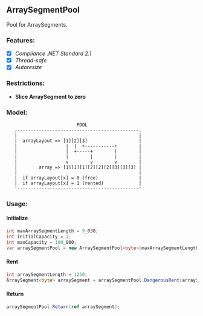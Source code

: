 ## ArraySegmentPool
Pool for ArraySegments.

### Features:
- [x] *Compliance .NET Standard 2.1*
- [x] *Thread-safe*
- [x]  *Autoresize*

### Restrictions:
* **Slice ArraySegment to zero**

### Model:
```
                          POOL
   .---------------------------------------------.
   |                                             |
   |  arrayLayout => [1][2][3]                   |
   |                  |  |  +-----------+        |
   |                  |  +-----+        |        |
   |                  |        |        |        |
   |                  v        v        v        |
   |        array => [1][1][1][2][2][2][3][3][3] |
   |                                             |
   |  if arrayLayout[x] = 0 (free)               |
   |  if arrayLayout[x] = 1 (rented)             |
   '---------------------------------------------'
```

### Usage:
#### Initialize
```C#
int maxArraySegmentLength = 9_038;
int initialCapacity = 1;
int maxCapacity = 100_000;
var arraySegmentPool = new ArraySegmentPool<byte>(maxArraySegmentLength, initialCapacity, maxCapacity);
```

#### Rent
```C#
int arraySegmentLength = 1250;
ArraySegment<byte> arraySegment = arraySegmentPool.DangerousRent(arraySegmentLength);
```

#### Return
```C#
arraySegmentPool.Return(ref arraySegment);
```